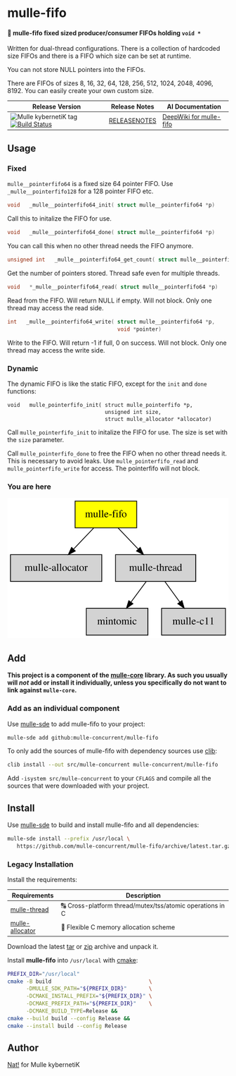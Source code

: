 # mulle-fifo

#### 🐍 mulle-fifo fixed sized producer/consumer FIFOs holding `void *`

Written for dual-thread configurations. There is a collection of hardcoded size
FIFOs and there is a FIFO which size can be set at runtime.

You can not store NULL pointers into the FIFOs.

There are FIFOs of sizes 8, 16, 32, 64, 128, 256, 512, 1024, 2048, 4096, 8192.
You can easily create your own custom size.




| Release Version                                       | Release Notes  | AI Documentation
|-------------------------------------------------------|----------------|---------------
| ![Mulle kybernetiK tag](https://img.shields.io/github/tag/mulle-concurrent/mulle-fifo.svg) [![Build Status](https://github.com/mulle-concurrent/mulle-fifo/workflows/CI/badge.svg)](//github.com/mulle-concurrent/mulle-fifo/actions) | [RELEASENOTES](RELEASENOTES.md) | [DeepWiki for mulle-fifo](https://deepwiki.com/mulle-concurrent/mulle-fifo)



## Usage

### Fixed

`mulle__pointerfifo64` is  a fixed size 64 pointer FIFO.
Use `_mulle__pointerfifo128` for a 128 pointer FIFO etc.

``` c
void   _mulle__pointerfifo64_init( struct mulle__pointerfifo64 *p)
```

Call this to initalize the FIFO for use.


``` c
void   _mulle__pointerfifo64_done( struct mulle__pointerfifo64 *p)
```

You can call this when no other thread needs the FIFO anymore.


``` c
unsigned int   _mulle__pointerfifo64_get_count( struct mulle__pointerfifo64 *p)
```

Get the number of pointers stored. Thread safe even for multiple threads.


``` c
void   *_mulle__pointerfifo64_read( struct mulle__pointerfifo64 *p)
```

Read from the FIFO. Will return NULL if empty. Will not block.
Only one thread may access the read side.

``` c
int   _mulle__pointerfifo64_write( struct mulle__pointerfifo64 *p,
                                   void *pointer)
```

Write to the FIFO. Will return -1 if full, 0 on success. Will not block.
Only one thread may access the write side.


### Dynamic

The dynamic FIFO is like the static FIFO, except for the `init` and
`done` functions:

```
void   mulle_pointerfifo_init( struct mulle_pointerfifo *p,
                               unsigned int size,
                               struct mulle_allocator *allocator)
```

Call `mulle_pointerfifo_init` to initalize the FIFO for use.
The size is set with the `size` parameter.

Call `mulle_pointerfifo_done` to free the FIFO when no other thread needs it.
This is necessary to avoid leaks. Use `mulle_pointerfifo_read` and
`mulle_pointerfifo_write` for access. The pointerfifo will not block.




### You are here

![Overview](overview.dot.svg)





## Add

**This project is a component of the [mulle-core](//github.com/mulle-core/mulle-core) library. As such you usually will *not* add or install it
individually, unless you specifically do not want to link against
`mulle-core`.**


### Add as an individual component

Use [mulle-sde](//github.com/mulle-sde) to add mulle-fifo to your project:

``` sh
mulle-sde add github:mulle-concurrent/mulle-fifo
```

To only add the sources of mulle-fifo with dependency
sources use [clib](https://github.com/clibs/clib):


``` sh
clib install --out src/mulle-concurrent mulle-concurrent/mulle-fifo
```

Add `-isystem src/mulle-concurrent` to your `CFLAGS` and compile all the sources that were downloaded with your project.


## Install

Use [mulle-sde](//github.com/mulle-sde) to build and install mulle-fifo and all dependencies:

``` sh
mulle-sde install --prefix /usr/local \
   https://github.com/mulle-concurrent/mulle-fifo/archive/latest.tar.gz
```

### Legacy Installation

Install the requirements:

| Requirements                                 | Description
|----------------------------------------------|-----------------------
| [mulle-thread](https://github.com/mulle-concurrent/mulle-thread)             | 🔠 Cross-platform thread/mutex/tss/atomic operations in C
| [mulle-allocator](https://github.com/mulle-c/mulle-allocator)             | 🔄 Flexible C memory allocation scheme

Download the latest [tar](https://github.com/mulle-concurrent/mulle-fifo/archive/refs/tags/latest.tar.gz) or [zip](https://github.com/mulle-concurrent/mulle-fifo/archive/refs/tags/latest.zip) archive and unpack it.

Install **mulle-fifo** into `/usr/local` with [cmake](https://cmake.org):

``` sh
PREFIX_DIR="/usr/local"
cmake -B build                               \
      -DMULLE_SDK_PATH="${PREFIX_DIR}"       \
      -DCMAKE_INSTALL_PREFIX="${PREFIX_DIR}" \
      -DCMAKE_PREFIX_PATH="${PREFIX_DIR}"    \
      -DCMAKE_BUILD_TYPE=Release &&
cmake --build build --config Release &&
cmake --install build --config Release
```


## Author

[Nat!](https://mulle-kybernetik.com/weblog) for Mulle kybernetiK  



